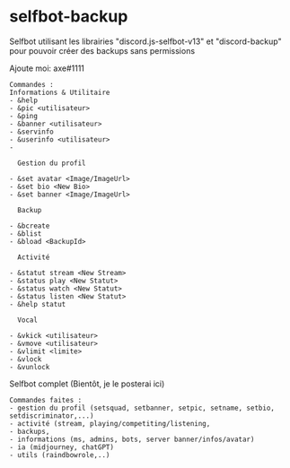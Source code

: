 # selfbot-backup
Selfbot utilisant les librairies "discord.js-selfbot-v13" et "discord-backup" pour pouvoir créer des backups sans permissions 

Ajoute moi: axe#1111

```
Commandes :
Informations & Utilitaire
- &help
- &pic <utilisateur>
- &ping
- &banner <utilisateur>
- &servinfo
- &userinfo <utilisateur>
-
  
  Gestion du profil
 
- &set avatar <Image/ImageUrl>
- &set bio <New Bio>
- &set banner <Image/ImageUrl>
 
  Backup
 
- &bcreate
- &blist
- &bload <BackupId>
  
  Activité
 
- &statut stream <New Stream>
- &status play <New Statut>
- &status watch <New Statut>
- &status listen <New Statut>
- &help statut 
  
  Vocal
 
- &vkick <utilisateur>
- &vmove <utilisateur>
- &vlimit <limite>
- &vlock
- &vunlock
```

Selfbot complet (Bientôt, je le posterai ici) 
```
Commandes faites : 
- gestion du profil (setsquad, setbanner, setpic, setname, setbio, setdiscriminator,...)
- activité (stream, playing/competiting/listening, 
- backups, 
- informations (ms, admins, bots, server banner/infos/avatar)
- ia (midjourney, chatGPT)
- utils (raindbowrole,..) 
```
